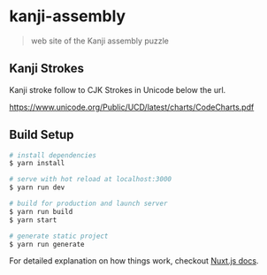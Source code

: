 # kanji-assembly

> web site of the Kanji assembly puzzle


## Kanji Strokes

Kanji stroke follow to CJK Strokes in Unicode below the url.

https://www.unicode.org/Public/UCD/latest/charts/CodeCharts.pdf

## Build Setup

``` bash
# install dependencies
$ yarn install

# serve with hot reload at localhost:3000
$ yarn run dev

# build for production and launch server
$ yarn run build
$ yarn start

# generate static project
$ yarn run generate
```

For detailed explanation on how things work, checkout [Nuxt.js docs](https://nuxtjs.org).

